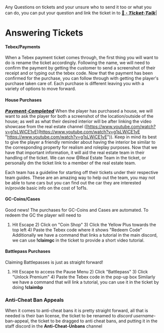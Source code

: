 
Any Questions on tickets and your unsure who to send it too or what you can do, you can put your question and link the ticket in to [🤖・𝙏𝙞𝙘𝙠𝙚𝙩-𝙏𝙖𝙡𝙠](https://discord.com/channels/948070993518288936/1116876420287840336)|

# Answering Tickets

#### Tebex/Payments 
[](https://discord.com/channels/876558619779412078/1084707486805790730)
When a Tebex payment ticket comes through, the first thing you will want to do is rename the ticket accordingly. Following the name, we will need to confirm the payment by getting the customer to send a screenshot of their receipt and or typing out the tebex code. Now that the payment has been confirmed for the purchase, you can follow through with getting the player's purchase taken care of. Each purchase is different leaving you with a variety of options to move forward.

#### House Purchases
[𝙋𝙖𝙮𝙢𝙚𝙣𝙩-𝘾𝙤𝙢𝙥𝙡𝙚𝙩𝙚𝙙](https://discord.com/channels/876558619779412078/939305578054942720)
When the player has purchased a house, we will want to ask the player for both a screenshot of the location/outside of the house; as well as what their desired interior will be after linking the video showcase from the real estate channel ([https://www.youtube.com/watch?v=g1sLWiCE1vE](https://www.youtube.com/watch?v=g1sLWiCE1vE "https://www.youtube.com/watch?v=g1sLWiCE1vE")). Keep in mind its best to give the player a friendly reminder about having the interior be similar to the corresponding property for realism and roleplay purposes. Now that we have that important information, it will aid the real estate team in their handling of the ticket. We can now @Real Estate Team in the ticket, or personally dm the ticket link to a member of the real estate team.

Each team has a guideline for starting off their tickets under their respective team guides. These are an amazing way to help out the team, you may not be able to tune cars but you can find out the car they are interested in/provide basic info on the cost of 1of1s.

#### GC-Coins/Cases
Good news! The purchases for GC-Coins and Cases are automated. To redeem the GC the player will need to 
1) Hit Escape
   2) Click on "Coin Shop"
      3) Click the Yellow Plus towards the top left
         4) Paste the Tebex code where it shows "Redeem Code"
Additionally we have a command that links a tutorial in the main discord, we can use **!claimgc** in the ticket to provide a short video tutorial.

#### Battlepass Purchases
Claiming Battlepasses is just as straight forward! 
1) Hit Escape to access the Pause Menu
   2) Click "Battlepass"
      3) Click "Unlock Premium"
         4) Paste the Tebex code in the pop-up box
Similarly we have a command that will link a tutorial, you can use it in the ticket by doing **!claimbp**


### Anti-Cheat Ban Appeals
When it comes to anti-cheat bans it is pretty straight forward, all that is needed is their ban license, the ticket to be renamed to *discord username*-ban-appeal, the ticket to be dragged to anti cheat bans, and putting it in the staff discord in the **Anti-Cheat-Unbans** channel


 





